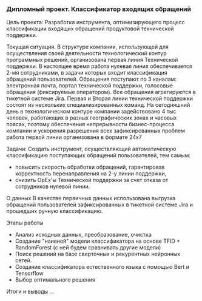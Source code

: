 ### Дипломный проект. Классификатор входящих обращений

Цель проекта:
Разработка инструмента, оптимизирующего процесс классификации входящих обращений продуктовой технической поддержки.

Текущая ситуация.
В структуре компании, использующей для осуществления своей деятельности технологический контур программных решений, организована первая линия Технической поддержки.
В настоящее время работа нулевая линия обеспечивается 2-мя сотрудниками, в задачи которых входит классификация обращений пользователей. Обращения поступают по 3 каналам:
электронная почта, портал технической поддержки, голосовые обращения (фиксируемые оператором). Все обращения агрегируются в тикетной системе Jirа. 
Первая и Вторая линии технической поддержки состоят из нескольких специализированных команд. 
На сегодняшний день в технологическом контуре компании задействовано 4 тыс человек, работающих в разных географических зонах и часовых поясах, 
поэтому обеспечения непрерывности бизнес-процесса компании и ускорения разрешения всех зафиксированных проблем работа первой линии организована в формате 24x7 

Задачи:
Создать инструмент, осуществляющий автоматическую классификацию поступающих обращений пользователей, тем самым: 
- повысить скорость обработки обращений, гарантировав корректность перенаправления на 2-у линии поддержки, 
- снизить OpEx'ы Технической поддержки за счет отказа от сотрудников нулевой линии.

О данных
В качестве первичных данных использована выгрузка обращений пользователей зафиксированных в тикетной системе Jira и прошедших ручную классификацию.

Этапы работы
- Анализ исходных данных, преобразование, очистка
- Создание  "наивной" модели классификатора на основе TFID + RandomForest (с ней будем сравнивать другие модели)
- Поиск решений на базе сверточных и рекурентных нейронных сетей.
- Создание классификатора естественного языка с помощью Bert и Tensorflow
- Выбор оптимального решения 

Итоги и выводы
...
